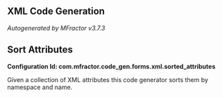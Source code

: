 ## XML Code Generation
*Autogenerated by MFractor v3.7.3*
## Sort Attributes

**Configuration Id: com.mfractor.code_gen.forms.xml.sorted_attributes**

Given a collection of XML attributes this code generator sorts them by namespace and name.


